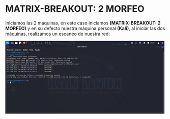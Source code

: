# MATRIX-BREAKOUT: 2 MORFEO

Iniciamos las 2 máquinas, en este caso iniciamos **(MATRIX-BREAKOUT: 2 MORFEO)** y en su defecto nuestra máquina personal **(Kali)**, al iniciar las dos máquinas, realizamos un escaneo de nuestra red:

<img src=Matrix-morfeo-2\Imagenes\arp-scan-l.png align=center heigth=300 width=500>